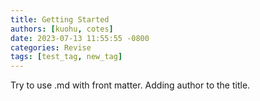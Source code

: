 ```yaml
---
title: Getting Started
authors: [kuohu, cotes]
date: 2023-07-13 11:55:55 -0800
categories: Revise
tags: [test_tag, new_tag]
---
```


Try to use .md with front matter. 
Adding author to the title. 